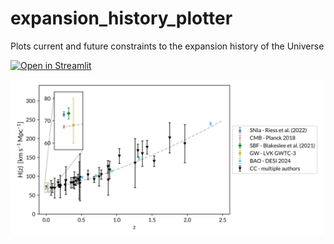 # expansion_history_plotter
Plots current and future constraints to the expansion history of the Universe


[![Open in Streamlit](https://static.streamlit.io/badges/streamlit_badge_black_white.svg)](https://hzplotter.streamlit.app/)

<img src="https://raw.githubusercontent.com/nicoborghi/Hz_plotter/main/example/Hz_plotter.svg" alt="Hz plotter" width=500px>